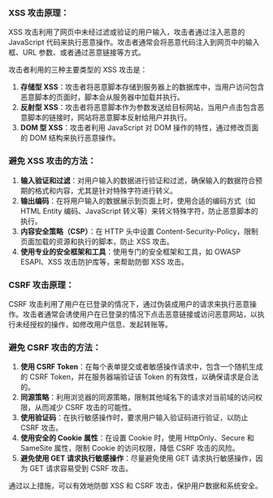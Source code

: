 ### XSS 攻击原理：

XSS 攻击利用了网页中未经过滤或验证的用户输入，攻击者通过注入恶意的 JavaScript 代码来执行恶意操作。攻击者通常会将恶意代码注入到网页中的输入框、URL 参数、或者通过恶意链接等方式。

攻击者利用的三种主要类型的 XSS 攻击是：

1. **存储型 XSS**：攻击者将恶意脚本存储到服务器上的数据库中，当用户访问包含恶意脚本的页面时，脚本会从服务器中加载并执行。
2. **反射型 XSS**：攻击者将恶意脚本作为参数发送给目标网站，当用户点击包含恶意脚本的链接时，网站将恶意脚本反射给用户并执行。
3. **DOM 型 XSS**：攻击者利用 JavaScript 对 DOM 操作的特性，通过修改页面的 DOM 结构来执行恶意操作。

### 避免 XSS 攻击的方法：

1. **输入验证和过滤**：对用户输入的数据进行验证和过滤，确保输入的数据符合预期的格式和内容，尤其是针对特殊字符进行转义。
2. **输出编码**：在将用户输入的数据展示到页面上时，使用合适的编码方式（如 HTML Entity 编码、JavaScript 转义等）来转义特殊字符，防止恶意脚本的执行。
3. **内容安全策略（CSP）**：在 HTTP 头中设置 Content-Security-Policy，限制页面加载的资源和执行的脚本，防止 XSS 攻击。
4. **使用专业的安全框架和工具**：使用专门的安全框架和工具，如 OWASP ESAPI、XSS 攻击防护库等，来帮助防御 XSS 攻击。

### CSRF 攻击原理：

CSRF 攻击利用了用户在已登录的情况下，通过伪装成用户的请求来执行恶意操作。攻击者通常会诱使用户在已登录的情况下点击恶意链接或访问恶意网站，以执行未经授权的操作，如修改用户信息、发起转账等。

### 避免 CSRF 攻击的方法：

1. **使用 CSRF Token**：在每个表单提交或者敏感操作请求中，包含一个随机生成的 CSRF Token，并在服务器端验证该 Token 的有效性，以确保请求是合法的。
2. **同源策略**：利用浏览器的同源策略，限制其他域名下的请求对当前域的访问权限，从而减少 CSRF 攻击的可能性。
3. **使用验证码**：在执行敏感操作时，要求用户输入验证码进行验证，以防止 CSRF 攻击。
4. **使用安全的 Cookie 属性**：在设置 Cookie 时，使用 HttpOnly、Secure 和 SameSite 属性，限制 Cookie 的访问权限，降低 CSRF 攻击的风险。
5. **避免使用 GET 请求执行敏感操作**：尽量避免使用 GET 请求执行敏感操作，因为 GET 请求容易受到 CSRF 攻击。

通过以上措施，可以有效地防御 XSS 和 CSRF 攻击，保护用户数据和系统安全。